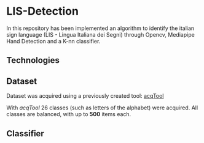 # LIS-Detection
In this repository has been implemented an algorithm to identify the italian sign language (LIS - Lingua Italiana dei Segni) through Opencv, Mediapipe Hand Detection and a K-nn classifier.

## Technologies

## Dataset

Dataset was acquired using a previously created tool: [acqTool](https://github.com/xandrew94x/acqTool)

With _acqTool_ 26 classes (such as letters of the alphabet) were acquired. All classes are balanced, with up to **500** items each.

## Classifier


